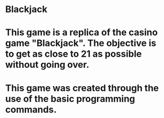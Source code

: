 # Blackjack
# This game is a replica of the casino game "Blackjack". The objective is to get as close to 21 as possible without going over.
# This game was created through the use of the basic programming commands.

